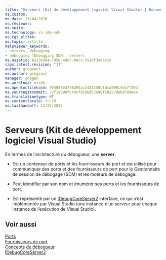 ```yaml
---
title: "Serveurs (Kit de développement logiciel Visual Studio) | Documents Microsoft"
ms.custom: 
ms.date: 11/04/2016
ms.reviewer: 
ms.suite: 
ms.technology: vs-ide-sdk
ms.tgt_pltfrm: 
ms.topic: article
helpviewer_keywords:
- servers, debugging
- debugging [Debugging SDK], servers
ms.assetid: 62236d64-7956-448c-9ac3-5528f3edac1d
caps.latest.revision: "17"
author: gregvanl
ms.author: gregvanl
manager: ghogen
ms.workload: vssdk
ms.openlocfilehash: 404048e37f0a95ac1425250cfdcd098c4eb7f59d
ms.sourcegitcommit: 32f1a690fc445f9586d53698fc82c7debd784eeb
ms.translationtype: MT
ms.contentlocale: fr-FR
ms.lasthandoff: 12/22/2017
---
```

# <a name="servers-visual-studio-sdk"></a>Serveurs (Kit de développement logiciel Visual Studio)
En termes de l’architecture du débogueur, une **server**:  
  
-   Est un conteneur de ports et les fournisseurs de port et est utilisé pour communiquer des ports et des fournisseurs de port pour le Gestionnaire de session de débogage (SDM) et les moteurs de débogage.  
  
-   Peut identifier par son nom et énumérer ses ports et les fournisseurs de port.  
  
-   Est représenté par un [IDebugCoreServer2](../../extensibility/debugger/reference/idebugcoreserver2.md) interface, ce qui n’est implémentée par Visual Studio (une instance d’un serveur pour chaque instance de l’exécution de Visual Studio).  
  
## <a name="see-also"></a>Voir aussi  
 [Ports](../../extensibility/debugger/ports.md)   
 [Fournisseurs de port](../../extensibility/debugger/port-suppliers.md)   
 [Concepts du débogueur](../../extensibility/debugger/debugger-concepts.md)   
 [IDebugCoreServer2](../../extensibility/debugger/reference/idebugcoreserver2.md)